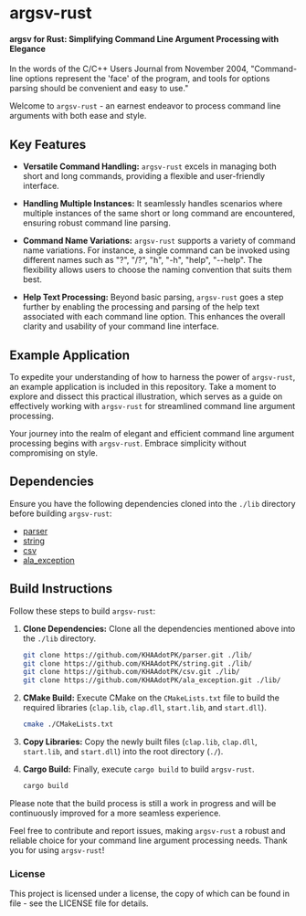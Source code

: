 # argsv-rust

#### argsv for Rust: Simplifying Command Line Argument Processing with Elegance

In the words of the C/C++ Users Journal from November 2004, "Command-line options represent the 'face' of the program, and tools for options parsing should be convenient and easy to use."

Welcome to `argsv-rust` - an earnest endeavor to process command line arguments with both ease and style.

## Key Features

- **Versatile Command Handling:** `argsv-rust` excels in managing both short and long commands, providing a flexible and user-friendly interface.

- **Handling Multiple Instances:** It seamlessly handles scenarios where multiple instances of the same short or long command are encountered, ensuring robust command line parsing.

- **Command Name Variations:** `argsv-rust` supports a variety of command name variations. For instance, a single command can be invoked using different names such as "?", "/?", "h", "-h", "help", "--help". The flexibility allows users to choose the naming convention that suits them best.

- **Help Text Processing:** Beyond basic parsing, `argsv-rust` goes a step further by enabling the processing and parsing of the help text associated with each command line option. This enhances the overall clarity and usability of your command line interface.

## Example Application

To expedite your understanding of how to harness the power of `argsv-rust`, an example application is included in this repository. Take a moment to explore and dissect this practical illustration, which serves as a guide on effectively working with `argsv-rust` for streamlined command line argument processing.

Your journey into the realm of elegant and efficient command line argument processing begins with `argsv-rust`. Embrace simplicity without compromising on style.

## Dependencies

Ensure you have the following dependencies cloned into the `./lib` directory before building `argsv-rust`:

- [parser](https://github.com/KHAAdotPK/parser.git)
- [string](https://github.com/KHAAdotPK/string.git)
- [csv](https://github.com/KHAAdotPK/csv.git)
- [ala_exception](https://github.com/KHAAdotPK/ala_exception.git)

## Build Instructions

Follow these steps to build `argsv-rust`:

1. **Clone Dependencies:** Clone all the dependencies mentioned above into the `./lib` directory.

    ```bash
    git clone https://github.com/KHAAdotPK/parser.git ./lib/
    git clone https://github.com/KHAAdotPK/string.git ./lib/
    git clone https://github.com/KHAAdotPK/csv.git ./lib/
    git clone https://github.com/KHAAdotPK/ala_exception.git ./lib/
    ```

2. **CMake Build:** Execute CMake on the `CMakeLists.txt` file to build the required libraries (`clap.lib`, `clap.dll`, `start.lib`, and `start.dll`). 

    ```bash
    cmake ./CMakeLists.txt
    ```

3. **Copy Libraries:** Copy the newly built files (`clap.lib`, `clap.dll`, `start.lib`, and `start.dll`) into the root directory (`./`).

4. **Cargo Build:** Finally, execute `cargo build` to build `argsv-rust`. 

    ```bash
    cargo build
    ```

Please note that the build process is still a work in progress and will be continuously improved for a more seamless experience.

Feel free to contribute and report issues, making `argsv-rust` a robust and reliable choice for your command line argument processing needs. Thank you for using `argsv-rust`!

### License
This project is licensed under a license, the copy of which can be found in file - see the LICENSE file for details.